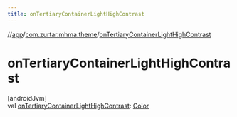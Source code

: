 ```yaml
---
title: onTertiaryContainerLightHighContrast
---
```

//[app](../../index.html)/[com.zurtar.mhma.theme](index.html)/[onTertiaryContainerLightHighContrast](on-tertiary-container-light-high-contrast.html)



# onTertiaryContainerLightHighContrast



[androidJvm]\
val [onTertiaryContainerLightHighContrast](on-tertiary-container-light-high-contrast.html): [Color](https://developer.android.com/reference/kotlin/androidx/compose/ui/graphics/Color.html)



